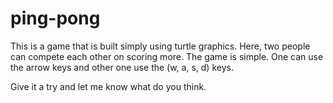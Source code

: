 # ping-pong
This is a game that is built simply using turtle graphics. Here, two people can compete each other on scoring more. The game is simple. One can use the arrow keys and other one use the (w, a, s, d) keys. 

Give it a try and let me know what do you think.
